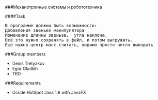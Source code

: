 ###Механотронные системы и робототехника 


####Task
<pre>
В программе должны быть возможности:
Добавления звеньев манипулятора
Изменение длинны звеньев,  угла наклона.
Всё это нужно сохранять в файл, и потом выгружать.
Еще нужно центр масс считать, видимо просто число выводить
</pre>

###Group members

- Denis Tretyakov
- Egor Gladkih
- TBD

###Requirements
- Oracle HotSpot Java 1.8 with JavaFX